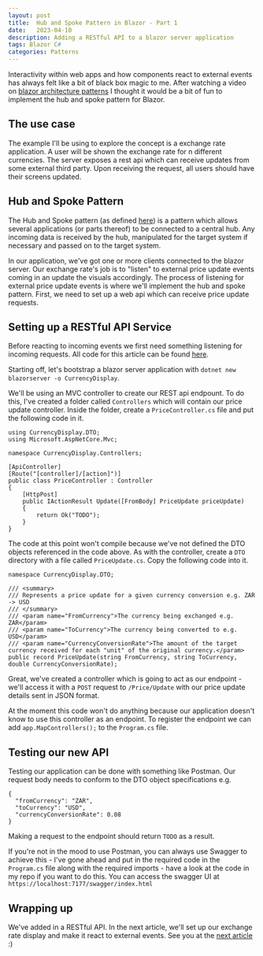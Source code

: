 ```yaml
---
layout: post
title:  Hub and Spoke Pattern in Blazor - Part 1
date:   2023-04-10
description: Adding a RESTful API to a blazor server application
tags: Blazor C#
categories: Patterns
---
```

Interactivity within web apps and how components react to external events has always felt like a bit of black box magic to me. After watching a video on [blazor architecture patterns](https://www.youtube.com/watch?v=noGh9oA86X0) I thought it would be a bit of fun to implement the hub and spoke pattern for Blazor.

## The use case
The example I'll be using to explore the concept is a exchange rate application. A user will be shown the exchange rate for n different currencies. The server exposes a rest api which can receive updates from some external third party. Upon receiving the request, all users should have their screens updated. 

## Hub and Spoke Pattern
The Hub and Spoke pattern (as defined [here](https://www.oreilly.com/library/view/architectural-patterns/9781787287495/812e1f41-5809-4658-9640-21762f60438c.xhtml)) is a pattern which allows several applications (or parts thereof) to be connected to a central hub. Any incoming data is received by the hub, manipulated for the target system if necessary and passed on to the target system.

In our application, we've got one or more clients connected to the blazor server. Our exchange rate's job is to "listen" to external price update events coming in an update the visuals accordingly. The process of listening for external price update events is where we'll implement the hub and spoke pattern. First, we need to set up a web api which can receive price update requests.

## Setting up a RESTful API Service
Before reacting to incoming events we first need something listening for incoming requests. All code for this article can be found [here](https://github.com/thatstatsguy/DesignPatterns/tree/main/Hub%20and%20Spoke/Part1/CurrencyDisplay).

Starting off, let's bootstrap a blazor server application with `dotnet new blazorserver -o CurrencyDisplay`.

We'll be using an MVC controller to create our REST api endpount. To do this, I've created a folder called `Controllers` which will contain our price update controller. Inside the folder, create a `PriceController.cs` file and put the following code in it.

```
using CurrencyDisplay.DTO;
using Microsoft.AspNetCore.Mvc;

namespace CurrencyDisplay.Controllers;

[ApiController]
[Route("[controller]/[action]")]
public class PriceController : Controller
{
    [HttpPost]
    public IActionResult Update([FromBody] PriceUpdate priceUpdate)
    {
        return Ok("TODO");
    }    
}
```
The code at this point won't compile because we've not defined the DTO objects referenced in the code above. As with the controller, create a `DTO` directory with a file called `PriceUpdate.cs`. Copy the following code into it.

```
namespace CurrencyDisplay.DTO;

/// <summary>
/// Represents a price update for a given currency conversion e.g. ZAR -> USD 
/// </summary>
/// <param name="FromCurrency">The currency being exchanged e.g. ZAR</param>
/// <param name="ToCurrency">The currency being converted to e.g. USD</param>
/// <param name="CurrencyConversionRate">The amount of the target currency received for each "unit" of the original currency.</param>
public record PriceUpdate(string FromCurrency, string ToCurrency, double CurrencyConversionRate);
```

Great, we've created a controller which is going to act as our endpoint - we'll access it with a `POST` request to `/Price/Update` with our price update details sent in JSON format. 

At the moment this code won't do anything because our application doesn't know to use this controller as an endpoint. To register the endpoint we can add `app.MapControllers();` to the `Program.cs` file.

## Testing our new API
Testing our application can be done with something like Postman. Our request body needs to conform to the DTO object specifications e.g. 

```
{
  "fromCurrency": "ZAR",
  "toCurrency": "USD",
  "currencyConversionRate": 0.08
}
```

Making a request to the endpoint should return `TODO` as a result.

If you're not in the mood to use Postman, you can always use Swagger to achieve this - I've gone ahead and put in the required code in the `Program.cs` file along with the required imports - have a look at the code in my repo if you want to do this. You can access the swagger UI at `https://localhost:7177/swagger/index.html`

## Wrapping up
We've added in a RESTful API. In the next article, we'll set up our exchange rate display and make it react to external events. See you at the [next article](https://thatstatsguy.github.io/blog/2023/Hub-and-Spoke-Pattern-Part-2/) :)